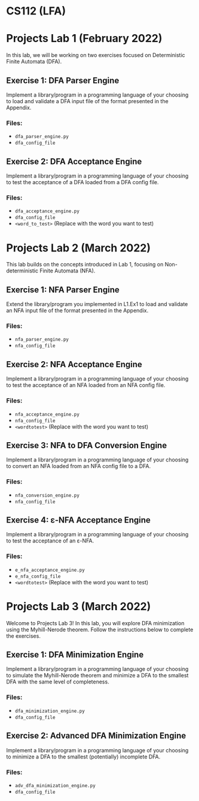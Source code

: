 # CS112 (LFA)
# Projects Lab 1 (February 2022)

In this lab, we will be working on two exercises focused on Deterministic Finite Automata (DFA). 

## Exercise 1: DFA Parser Engine

Implement a library/program in a programming language of your choosing to load and validate a DFA input file of the format presented in the Appendix.

### Files:
- `dfa_parser_engine.py`
- `dfa_config_file`

## Exercise 2: DFA Acceptance Engine 

Implement a library/program in a programming language of your choosing to test the acceptance of a DFA loaded from a DFA config file.

### Files:
- `dfa_acceptance_engine.py`
- `dfa_config_file`
- `<word_to_test>` (Replace with the word you want to test)


# Projects Lab 2 (March 2022)

This lab builds on the concepts introduced in Lab 1, focusing on Non-deterministic Finite Automata (NFA).

## Exercise 1: NFA Parser Engine

Extend the library/program you implemented in L1.Ex1 to load and validate an NFA input file of the format presented in the Appendix.

### Files:
- `nfa_parser_engine.py`
- `nfa_config_file`

## Exercise 2: NFA Acceptance Engine 

Implement a library/program in a programming language of your choosing to test the acceptance of an NFA loaded from an NFA config file.

### Files:
- `nfa_acceptance_engine.py`
- `nfa_config_file`
- `<wordtotest>` (Replace with the word you want to test)

## Exercise 3: NFA to DFA Conversion Engine 

Implement a library/program in a programming language of your choosing to convert an NFA loaded from an NFA config file to a DFA.

### Files:
- `nfa_conversion_engine.py`
- `nfa_config_file`

## Exercise 4: ε-NFA Acceptance Engine

Implement a library/program in a programming language of your choosing to test the acceptance of an ε-NFA.

### Files:
- `e_nfa_acceptance_engine.py`
- `e_nfa_config_file`
- `<wordtotest>` (Replace with the word you want to test)

# Projects Lab 3 (March 2022)

Welcome to Projects Lab 3! In this lab, you will explore DFA minimization using the Myhill-Nerode theorem. Follow the instructions below to complete the exercises.

## Exercise 1: DFA Minimization Engine 

Implement a library/program in a programming language of your choosing to simulate the Myhill-Nerode theorem and minimize a DFA to the smallest DFA with the same level of completeness.

### Files:
- `dfa_minimization_engine.py`
- `dfa_config_file`

## Exercise 2: Advanced DFA Minimization Engine 

Implement a library/program in a programming language of your choosing to minimize a DFA to the smallest (potentially) incomplete DFA.

### Files:
- `adv_dfa_minimization_engine.py`
- `dfa_config_file`


